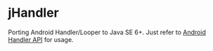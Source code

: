 jHandler
========

Porting Android Handler/Looper to Java SE 6+. Just refer to [Android Handler API](http://developer.android.com/reference/android/os/Handler.html) for usage.
